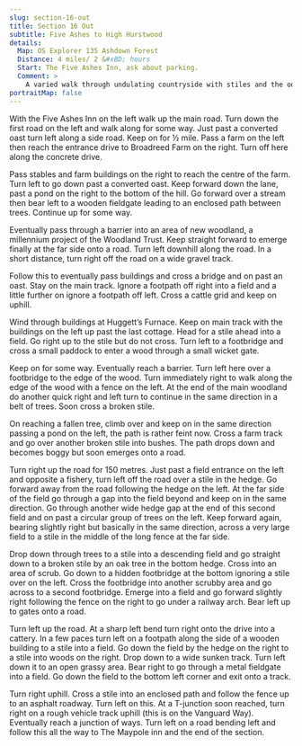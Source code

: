 ```yaml
---
slug: section-16-out
title: Section 16 Out
subtitle: Five Ashes to High Hurstwood
details:
  Map: OS Explorer 135 Ashdown Forest
  Distance: 4 miles/ 2 &#xBD; hours
  Start: The Five Ashes Inn, ask about parking.
  Comment: >
    A varied walk through undulating countryside with stiles and the odd rough patch.
portraitMap: false
---
```

With the Five Ashes Inn on the left walk up the main road. Turn down the first road on the left and walk along for some way. Just past a converted oast turn left along a side road. Keep on for ½ mile. Pass a farm on the left then reach the entrance drive to Broadreed Farm on the right. Turn off here along the concrete drive.

Pass stables and farm buildings on the right to reach the centre of the farm. Turn left to go down past a converted oast. Keep forward down the lane, past a pond on the right to the bottom of the hill. Go forward over a stream then bear left to a wooden fieldgate leading to an enclosed path between trees. Continue up for some way.

Eventually pass through a barrier into an area of new woodland, a millennium project of the Woodland Trust. Keep straight forward to emerge finally at the far side onto a road. Turn left downhill along the road. In a short distance, turn right off the road on a wide gravel track.

Follow this to eventually pass buildings and cross a bridge and on past an oast. Stay on the main track. Ignore a footpath off right into a field and a little further on ignore a footpath off left. Cross a cattle grid and keep on uphill.

Wind through buildings at Huggett’s Furnace. Keep on main track with the buildings on the left up past the last cottage. Head for a stile ahead into a field. Go right up to the stile but do not cross. Turn left to a footbridge and cross a small paddock to enter a wood through a small wicket gate.

Keep on for some way. Eventually reach a barrier. Turn left here over a footbridge to the edge of the wood. Turn immediately right to walk along the edge of the wood with a fence on the left. At the end of the main woodland do another quick right and left turn to continue in the same direction in a belt of trees. Soon cross a broken stile.

On reaching a fallen tree, climb over and keep on in the same direction passing a pond on the left, the path is rather feint now. Cross a farm track and go over another broken stile into bushes. The path drops down and becomes boggy but soon emerges onto a road.

Turn right up the road for 150 metres. Just past a field entrance on the left and opposite a fishery, turn left off the road over a stile in the hedge. Go forward away from the road following the hedge on the left. At the far side of the field go through a gap into the field beyond and keep on in the same direction. Go through another wide hedge gap at the end of this second field and on past a circular group of trees on the left. Keep forward again, bearing slightly right but basically in the same direction, across a very large field to a stile in the middle of the long fence at the far side.

Drop down through trees to a stile into a descending field and go straight down to a broken stile by an oak tree in the bottom hedge. Cross into an area of scrub. Go down to a hidden footbridge at the bottom ignoring a stile over on the left. Cross the footbridge into another scrubby area and go across to a second footbridge. Emerge into a field and go forward slightly right following the fence on the right to go under a railway arch. Bear left up to gates onto a road.

Turn left up the road. At a sharp left bend turn right onto the drive into a cattery. In a few paces turn left on a footpath along the side of a wooden building to a stile into a field. Go down the field by the hedge on the right to a stile into woods on the right. Drop down to a wide sunken track. Turn left down it to an open grassy area. Bear right to go through a metal fieldgate into a field. Go down the field to the bottom left corner and exit onto a track.

Turn right uphill. Cross a stile into an enclosed path and follow the fence up to an asphalt roadway. Turn left on this. At a T-junction soon reached, turn right on a rough vehicle track uphill (this is on the Vanguard Way). Eventually reach a junction of ways. Turn left on a road bending left and follow this all the way to The Maypole inn and the end of the section.

